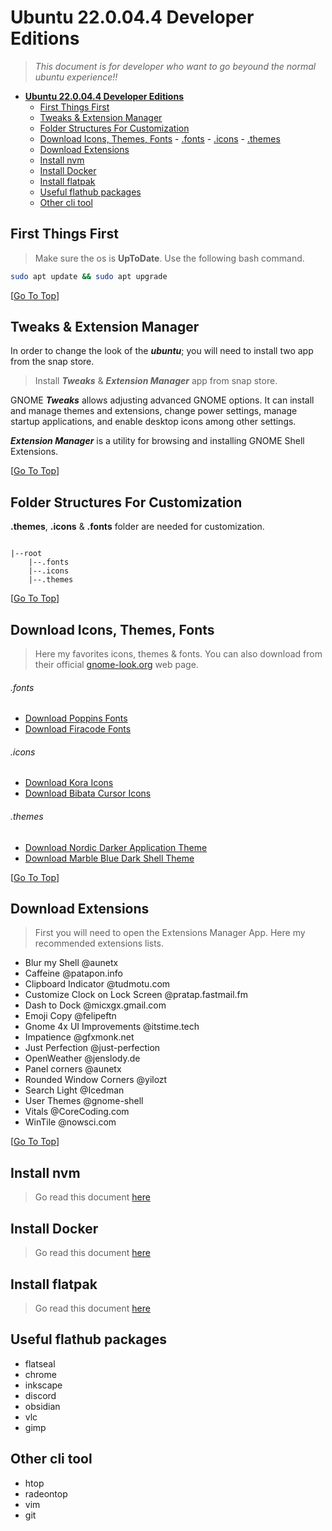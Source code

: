 # **Ubuntu 22.0.04.4 Developer Editions**

> _This document is for developer who want to go beyound the normal ubuntu experience!!_

- [**Ubuntu 22.0.04.4 Developer Editions**](#ubuntu-220044-developer-editions)
  - [First Things First](#first-things-first)
  - [Tweaks \& Extension Manager](#tweaks--extension-manager)
  - [Folder Structures For Customization](#folder-structures-for-customization)
  - [Download Icons, Themes, Fonts](#download-icons-themes-fonts)
          - [.fonts](#fonts)
          - [.icons](#icons)
          - [.themes](#themes)
  - [Download Extensions](#download-extensions)
  - [Install nvm](#install-nvm)
  - [Install Docker](#install-docker)
  - [Install flatpak](#install-flatpak)
  - [Useful flathub packages](#useful-flathub-packages)
  - [Other cli tool](#other-cli-tool)

## First Things First

> Make sure the os is **UpToDate**. Use the following bash command.

```bash
sudo apt update && sudo apt upgrade
```

[[Go To Top](#ubuntu-220044-developer-editions)]

## Tweaks & Extension Manager

In order to change the look of the **_ubuntu_**; you will need to install two app from the snap store.

> Install **_Tweaks_** & **_Extension Manager_** app from snap store.

GNOME **_Tweaks_** allows adjusting advanced GNOME options. It can install and manage themes and extensions, change power settings, manage startup applications, and enable desktop icons among other settings.

**_Extension Manager_** is a utility for browsing and installing GNOME Shell Extensions.

[[Go To Top](#ubuntu-220044-developer-editions)]

## Folder Structures For Customization

**.themes**, **.icons** & **.fonts** folder are needed for customization.

```plaintext

|--root
    |--.fonts
    |--.icons
    |--.themes

```

[[Go To Top](#ubuntu-220044-developer-editions)]

## Download Icons, Themes, Fonts

> Here my favorites icons, themes & fonts. You can also download from their official [gnome-look.org](https://www.gnome-look.org/browse/) web page.

###### .fonts

- [Download Poppins Fonts](https://github.com/sawissac/ubuntu-22.0.04.4-dev-editions/blob/main/fonts/poppins.tar.xz)
- [Download Firacode Fonts](https://github.com/sawissac/ubuntu-22.0.04.4-dev-editions/blob/main/fonts/firacode.tar.xz)

###### .icons

- [Download Kora Icons](https://github.com/sawissac/ubuntu-22.0.04.4-dev-editions/blob/main/icons/kora.tar.xz)
- [Download Bibata Cursor Icons](https://github.com/sawissac/ubuntu-22.0.04.4-dev-editions/blob/main/icons/Bibata-Modern-Ice.tar.xz)

###### .themes

- [Download Nordic Darker Application Theme](https://github.com/sawissac/ubuntu-22.0.04.4-dev-editions/blob/main/themes/Nordic-darker.tar.xz)
- [Download Marble Blue Dark Shell Theme](https://github.com/sawissac/ubuntu-22.0.04.4-dev-editions/blob/main/themes/Marble-blue-dark.tar.xz)

[[Go To Top](#ubuntu-220044-developer-editions)]

## Download Extensions

> First you will need to open the Extensions Manager App. Here my recommended extensions lists.

- Blur my Shell @aunetx
- Caffeine @patapon.info
- Clipboard Indicator @tudmotu.com
- Customize Clock on Lock Screen @pratap.fastmail.fm
- Dash to Dock @micxgx.gmail.com
- Emoji Copy @felipeftn
- Gnome 4x UI Improvements @itstime.tech
- Impatience @gfxmonk.net
- Just Perfection @just-perfection
- OpenWeather @jenslody.de
- Panel corners @aunetx
- Rounded Window Corners @yilozt
- Search Light @Icedman
- User Themes @gnome-shell
- Vitals @CoreCoding.com
- WinTile @nowsci.com

[[Go To Top](#ubuntu-220044-developer-editions)]

## Install nvm

> Go read this document [here](https://medium.com/devops-technical-notes-and-manuals/how-to-install-docker-on-ubuntu-22-04-b771fe57f3d2)

## Install Docker

> Go read this document [here](https://www.digitalocean.com/community/tutorials/how-to-install-and-use-docker-on-ubuntu-22-04)

## Install flatpak

> Go read this document [here](https://flatpak.org/setup/Ubuntu)

## Useful flathub packages

- flatseal
- chrome
- inkscape
- discord
- obsidian
- vlc
- gimp

## Other cli tool

- htop
- radeontop
- vim
- git

